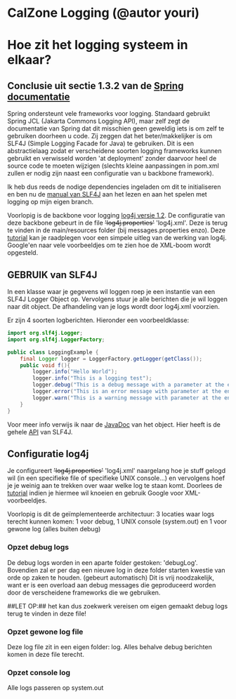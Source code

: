 ﻿CalZone Logging (@autor youri)
=======

# Hoe zit het logging systeem in elkaar?

## Conclusie uit sectie 1.3.2 van de [Spring documentatie](http://docs.spring.io/spring/docs/3.1.0.M1/spring-framework-reference/html/overview.html#d0e748)
Spring ondersteunt vele frameworks voor logging. Standaard gebruikt Spring JCL (Jakarta Commons Logging API), maar zelf zegt de documentatie van Spring dat dit misschien geen geweldig iets is om zelf te gebruiken doorheen u code. Zij zeggen dat het beter/makkelijker is om SLF4J (Simple Logging Facade for Java) te gebruiken. Dit is een abstractielaag zodat er verscheidene soorten logging frameworks kunnen gebruikt en verwisseld worden 'at deployment' zonder daarvoor heel de source code te moeten wijzigen (slechts kleine aanpassingen in pom.xml zullen er nodig zijn naast een configuratie van u backbone framework). 

Ik heb dus reeds de nodige dependencies ingeladen om dit te initialiseren en ben nu de [manual van SLF4J](http://www.slf4j.org/manual.html) aan het lezen en aan het spelen met logging op mijn eigen branch.

Voorlopig is de backbone voor logging [log4j versie 1.2](https://logging.apache.org/log4j/1.2/). De configuratie van deze backbone gebeurt in de file ~~'log4j.properties'~~ 'log4j.xml'. Deze is terug te vinden in de main/resources folder (bij messages.properties enzo). Deze [tutorial](http://www.tutorialspoint.com/log4j/index.htm) kan je raadplegen voor een simpele uitleg van de werking van log4j. Google'en naar vele voorbeeldjes om te zien hoe de XML-boom wordt opgesteld.

## GEBRUIK van SLF4J 
In een klasse waar je gegevens wil loggen roep je een instantie van een SLF4J Logger Object op. Vervolgens stuur je alle berichten die je wil loggen naar dit object. De afhandeling van je logs wordt door log4j.xml voorzien.

Er zijn 4 soorten logberichten. Hieronder een voorbeeldklasse:
```java
import org.slf4j.Logger;
import org.slf4j.LoggerFactory;

public class LoggingExample {
	final Logger logger = LoggerFactory.getLogger(getClass());
	public void f(){
		logger.info("Hello World");
		logger.info("This is a logging test");
		logger.debug("This is a debug message with a parameter at the end: {}", 5);
		logger.error("This is an error message with parameter at the end: {}", 6);
		logger.warn("This is a warning message with parameter at the end: {}", 6);
	}
}
```
Voor meer info verwijs ik naar de [JavaDoc](http://www.slf4j.org/api/org/slf4j/Logger.html) van het object. Hier heeft is de gehele [API](http://www.slf4j.org/api/overview-summary.html) van SLF4J.

## Configuratie log4j
Je configureert ~~'log4j.properties'~~ 'log4j.xml' naargelang hoe je stuff gelogd wil (in een specifieke file of specifieke UNIX console...) en vervolgens hoef je je weinig aan te trekken over waar welke log te staan komt. Doorlees de [tutorial](http://www.tutorialspoint.com/log4j/index.htm) indien je hiermee wil knoeien en gebruik Google voor XML-voorbeeldjes.

Voorlopig is dit de geïmplementeerde architectuur: 3 locaties waar logs terecht kunnen komen: 1 voor debug, 1 UNIX console (system.out) en 1 voor gewone log (alles buiten debug)

### Opzet debug logs
De debug logs worden in een aparte folder gestoken: 'debugLog'. Bovendien zal er per dag een nieuwe log in deze folder starten kwestie van orde op zaken te houden. (gebeurt automatisch) Dit is vrij noodzakelijk, want er is een overload aan debug messages die geproduceerd worden door de verscheidene frameworks die we gebruiken.

##LET OP:## het kan dus zoekwerk vereisen om eigen gemaakt debug logs terug te vinden in deze file!

### Opzet gewone log file
Deze log file zit in een eigen folder: log. Alles behalve debug berichten komen in deze file terecht.

### Opzet console log
Alle logs passeren op system.out
